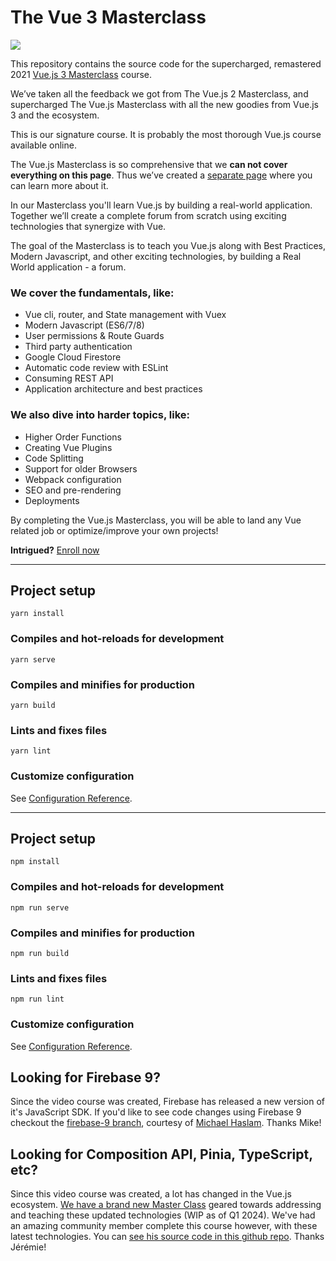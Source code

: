 # The Vue 3 Masterclass

[![](https://vueschool.io/media/f007f6057444d9a7f567163391d2b366/vuejs-3-master-class-not-transparent.jpg)](https://vueschool.io/the-vuejs-master-class)

This repository contains the source code for the supercharged, remastered 2021 [Vue.js 3 Masterclass](https://vueschool.io/the-vuejs-master-class) course.

We’ve taken all the feedback we got from The Vue.js 2 Masterclass, and supercharged The Vue.js Masterclass with all the new goodies from Vue.js 3 and the ecosystem.

This is our signature course. It is probably the most thorough Vue.js course available online.

The Vue.js Masterclass is so comprehensive that we **can not cover everything on this page**. Thus we’ve created a [separate page](https://vueschool.io/the-vuejs-master-class) where you can learn more about it.

In our Masterclass you'll learn Vue.js by building a real-world application. Together we’ll create a complete forum from scratch using exciting technologies that synergize with Vue.

The goal of the Masterclass is to teach you Vue.js along with Best Practices, Modern Javascript, and other exciting technologies, by building a Real World application - a forum.

### We cover the fundamentals, like:

- Vue cli, router, and State management with Vuex
- Modern Javascript (ES6/7/8)
- User permissions & Route Guards
- Third party authentication
- Google Cloud Firestore
- Automatic code review with ESLint
- Consuming REST API
- Application architecture and best practices

### We also dive into harder topics, like:

- Higher Order Functions
- Creating Vue Plugins
- Code Splitting
- Support for older Browsers
- Webpack configuration
- SEO and pre-rendering
- Deployments


By completing the Vue.js Masterclass, you will be able to land any Vue related job or optimize/improve your own projects!


**Intrigued?**
[Enroll now](https://vueschool.io/the-vuejs-master-class)

---

## Project setup
```
yarn install
```

### Compiles and hot-reloads for development
```
yarn serve
```

### Compiles and minifies for production
```
yarn build
```

### Lints and fixes files
```
yarn lint
```

### Customize configuration
See [Configuration Reference](https://cli.vuejs.org/config/).


---

## Project setup
```
npm install
```

### Compiles and hot-reloads for development
```
npm run serve
```

### Compiles and minifies for production
```
npm run build
```

### Lints and fixes files
```
npm run lint
```

### Customize configuration
See [Configuration Reference](https://cli.vuejs.org/config/).

## Looking for Firebase 9?
Since the video course was created, Firebase has released a new version of it's JavaScript SDK. If you'd like to see code changes using Firebase 9 checkout the [firebase-9 branch](https://github.com/vueschool/vue-masterclass/tree/firebase-9), courtesy of [Michael Haslam](https://github.com/Ongomobile). Thanks Mike!

## Looking for Composition API, Pinia, TypeScript, etc?
Since this video course was created, a lot has changed in the Vue.js ecosystem. [We have a brand new Master Class](https://vue.school/masterclass) geared towards addressing and teaching these updated technologies (WIP as of Q1 2024). We've had an amazing community member complete this course however, with these latest technologies. You can [see his source code in this github repo](https://github.com/JeremieLitzler/vueschool-course/tree/forum-vite). Thanks Jérémie!
